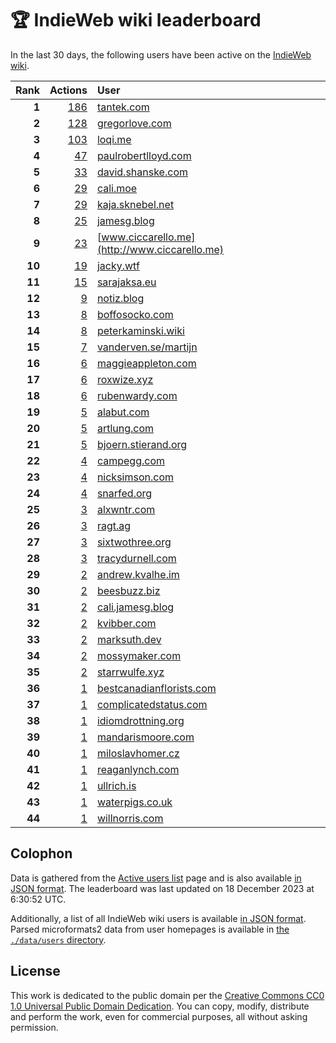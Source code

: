 # 🏆 IndieWeb wiki leaderboard

In the last 30 days, the following users have been active on the [IndieWeb wiki](https://indieweb.org).

| Rank | Actions | User |
|-----:|--------:|:-----|
| **1** | [186](https://indieweb.org/Special:Contributions/Tantek.com) | [tantek.com](http://tantek.com) |
| **2** | [128](https://indieweb.org/Special:Contributions/Gregorlove.com) | [gregorlove.com](http://gregorlove.com) |
| **3** | [103](https://indieweb.org/Special:Contributions/Loqi.me) | [loqi.me](http://loqi.me) |
| **4** | [47](https://indieweb.org/Special:Contributions/Paulrobertlloyd.com) | [paulrobertlloyd.com](http://paulrobertlloyd.com) |
| **5** | [33](https://indieweb.org/Special:Contributions/David.shanske.com) | [david.shanske.com](http://david.shanske.com) |
| **6** | [29](https://indieweb.org/Special:Contributions/Cali.moe) | [cali.moe](http://cali.moe) |
| **7** | [29](https://indieweb.org/Special:Contributions/Kaja.sknebel.net) | [kaja.sknebel.net](http://kaja.sknebel.net) |
| **8** | [25](https://indieweb.org/Special:Contributions/Jamesg.blog) | [jamesg.blog](http://jamesg.blog) |
| **9** | [23](https://indieweb.org/Special:Contributions/Www.ciccarello.me) | [www.ciccarello.me](http://www.ciccarello.me) |
| **10** | [19](https://indieweb.org/Special:Contributions/Jacky.wtf) | [jacky.wtf](http://jacky.wtf) |
| **11** | [15](https://indieweb.org/Special:Contributions/Sarajaksa.eu) | [sarajaksa.eu](http://sarajaksa.eu) |
| **12** | [9](https://indieweb.org/Special:Contributions/Notiz.blog) | [notiz.blog](http://notiz.blog) |
| **13** | [8](https://indieweb.org/Special:Contributions/Boffosocko.com) | [boffosocko.com](http://boffosocko.com) |
| **14** | [8](https://indieweb.org/Special:Contributions/Peterkaminski.wiki) | [peterkaminski.wiki](http://peterkaminski.wiki) |
| **15** | [7](https://indieweb.org/Special:Contributions/Vanderven.se_martijn) | [vanderven.se/martijn](http://vanderven.se/martijn) |
| **16** | [6](https://indieweb.org/Special:Contributions/Maggieappleton.com) | [maggieappleton.com](http://maggieappleton.com) |
| **17** | [6](https://indieweb.org/Special:Contributions/Roxwize.xyz) | [roxwize.xyz](http://roxwize.xyz) |
| **18** | [6](https://indieweb.org/Special:Contributions/Rubenwardy.com) | [rubenwardy.com](http://rubenwardy.com) |
| **19** | [5](https://indieweb.org/Special:Contributions/Alabut.com) | [alabut.com](http://alabut.com) |
| **20** | [5](https://indieweb.org/Special:Contributions/Artlung.com) | [artlung.com](http://artlung.com) |
| **21** | [5](https://indieweb.org/Special:Contributions/Bjoern.stierand.org) | [bjoern.stierand.org](http://bjoern.stierand.org) |
| **22** | [4](https://indieweb.org/Special:Contributions/Campegg.com) | [campegg.com](http://campegg.com) |
| **23** | [4](https://indieweb.org/Special:Contributions/Nicksimson.com) | [nicksimson.com](http://nicksimson.com) |
| **24** | [4](https://indieweb.org/Special:Contributions/Snarfed.org) | [snarfed.org](http://snarfed.org) |
| **25** | [3](https://indieweb.org/Special:Contributions/Alxwntr.com) | [alxwntr.com](http://alxwntr.com) |
| **26** | [3](https://indieweb.org/Special:Contributions/Ragt.ag) | [ragt.ag](http://ragt.ag) |
| **27** | [3](https://indieweb.org/Special:Contributions/Sixtwothree.org) | [sixtwothree.org](http://sixtwothree.org) |
| **28** | [3](https://indieweb.org/Special:Contributions/Tracydurnell.com) | [tracydurnell.com](http://tracydurnell.com) |
| **29** | [2](https://indieweb.org/Special:Contributions/Andrew.kvalhe.im) | [andrew.kvalhe.im](http://andrew.kvalhe.im) |
| **30** | [2](https://indieweb.org/Special:Contributions/Beesbuzz.biz) | [beesbuzz.biz](http://beesbuzz.biz) |
| **31** | [2](https://indieweb.org/Special:Contributions/Cali.jamesg.blog) | [cali.jamesg.blog](http://cali.jamesg.blog) |
| **32** | [2](https://indieweb.org/Special:Contributions/Kvibber.com) | [kvibber.com](http://kvibber.com) |
| **33** | [2](https://indieweb.org/Special:Contributions/Marksuth.dev) | [marksuth.dev](http://marksuth.dev) |
| **34** | [2](https://indieweb.org/Special:Contributions/Mossymaker.com) | [mossymaker.com](http://mossymaker.com) |
| **35** | [2](https://indieweb.org/Special:Contributions/Starrwulfe.xyz) | [starrwulfe.xyz](http://starrwulfe.xyz) |
| **36** | [1](https://indieweb.org/Special:Contributions/Bestcanadianflorists.com) | [bestcanadianflorists.com](http://bestcanadianflorists.com) |
| **37** | [1](https://indieweb.org/Special:Contributions/Complicatedstatus.com) | [complicatedstatus.com](http://complicatedstatus.com) |
| **38** | [1](https://indieweb.org/Special:Contributions/Idiomdrottning.org) | [idiomdrottning.org](http://idiomdrottning.org) |
| **39** | [1](https://indieweb.org/Special:Contributions/Mandarismoore.com) | [mandarismoore.com](http://mandarismoore.com) |
| **40** | [1](https://indieweb.org/Special:Contributions/Miloslavhomer.cz) | [miloslavhomer.cz](http://miloslavhomer.cz) |
| **41** | [1](https://indieweb.org/Special:Contributions/Reaganlynch.com) | [reaganlynch.com](http://reaganlynch.com) |
| **42** | [1](https://indieweb.org/Special:Contributions/Ullrich.is) | [ullrich.is](http://ullrich.is) |
| **43** | [1](https://indieweb.org/Special:Contributions/Waterpigs.co.uk) | [waterpigs.co.uk](http://waterpigs.co.uk) |
| **44** | [1](https://indieweb.org/Special:Contributions/Willnorris.com) | [willnorris.com](http://willnorris.com) |


## Colophon

Data is gathered from the [Active users list](https://indieweb.org/Special:ActiveUsers) page and is also available [in JSON format](https://github.com/jgarber623/indieweb-wiki-leaderboard/blob/main/data/leaderboard.json). The leaderboard was last updated on 18 December 2023 at 6:30:52 UTC.

Additionally, a list of all IndieWeb wiki users is available [in JSON format](https://github.com/jgarber623/indieweb-wiki-leaderboard/blob/main/data/users.json). Parsed microformats2 data from user homepages is available in [the `./data/users` directory](https://github.com/jgarber623/indieweb-wiki-leaderboard/blob/main/data/users).

## License

This work is dedicated to the public domain per the [Creative Commons CC0 1.0 Universal Public Domain Dedication](https://creativecommons.org/publicdomain/zero/1.0/). You can copy, modify, distribute and perform the work, even for commercial purposes, all without asking permission.
